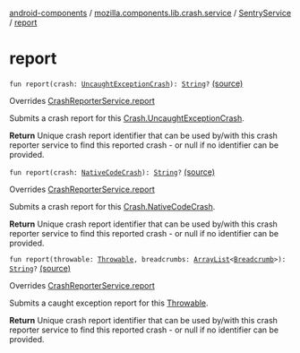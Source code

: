 [android-components](../../index.md) / [mozilla.components.lib.crash.service](../index.md) / [SentryService](index.md) / [report](./report.md)

# report

`fun report(crash: `[`UncaughtExceptionCrash`](../../mozilla.components.lib.crash/-crash/-uncaught-exception-crash/index.md)`): `[`String`](https://kotlinlang.org/api/latest/jvm/stdlib/kotlin/-string/index.html)`?` [(source)](https://github.com/mozilla-mobile/android-components/blob/master/components/lib/crash/src/main/java/mozilla/components/lib/crash/service/SentryService.kt#L81)

Overrides [CrashReporterService.report](../-crash-reporter-service/report.md)

Submits a crash report for this [Crash.UncaughtExceptionCrash](../../mozilla.components.lib.crash/-crash/-uncaught-exception-crash/index.md).

**Return**
Unique crash report identifier that can be used by/with this crash reporter service
to find this reported crash - or null if no identifier can be provided.

`fun report(crash: `[`NativeCodeCrash`](../../mozilla.components.lib.crash/-crash/-native-code-crash/index.md)`): `[`String`](https://kotlinlang.org/api/latest/jvm/stdlib/kotlin/-string/index.html)`?` [(source)](https://github.com/mozilla-mobile/android-components/blob/master/components/lib/crash/src/main/java/mozilla/components/lib/crash/service/SentryService.kt#L97)

Overrides [CrashReporterService.report](../-crash-reporter-service/report.md)

Submits a crash report for this [Crash.NativeCodeCrash](../../mozilla.components.lib.crash/-crash/-native-code-crash/index.md).

**Return**
Unique crash report identifier that can be used by/with this crash reporter service
to find this reported crash - or null if no identifier can be provided.

`fun report(throwable: `[`Throwable`](https://kotlinlang.org/api/latest/jvm/stdlib/kotlin/-throwable/index.html)`, breadcrumbs: `[`ArrayList`](https://kotlinlang.org/api/latest/jvm/stdlib/kotlin.collections/-array-list/index.html)`<`[`Breadcrumb`](../../mozilla.components.support.base.crash/-breadcrumb/index.md)`>): `[`String`](https://kotlinlang.org/api/latest/jvm/stdlib/kotlin/-string/index.html)`?` [(source)](https://github.com/mozilla-mobile/android-components/blob/master/components/lib/crash/src/main/java/mozilla/components/lib/crash/service/SentryService.kt#L122)

Overrides [CrashReporterService.report](../-crash-reporter-service/report.md)

Submits a caught exception report for this [Throwable](https://kotlinlang.org/api/latest/jvm/stdlib/kotlin/-throwable/index.html).

**Return**
Unique crash report identifier that can be used by/with this crash reporter service
to find this reported crash - or null if no identifier can be provided.

